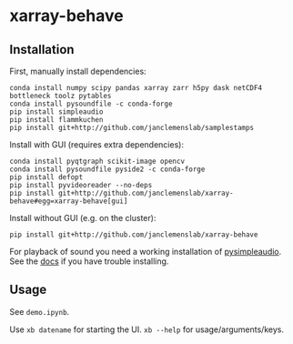 # xarray-behave

## Installation
First, manually install dependencies:
```shell
conda install numpy scipy pandas xarray zarr h5py dask netCDF4 bottleneck toolz pytables
conda install pysoundfile -c conda-forge
pip install simpleaudio
pip install flammkuchen
pip install git+http://github.com/janclemenslab/samplestamps
```

Install with GUI (requires extra dependencies):
```shell
conda install pyqtgraph scikit-image opencv
conda install pysoundfile pyside2 -c conda-forge
pip install defopt
pip install pyvideoreader --no-deps
pip install git+http://github.com/janclemenslab/xarray-behave#egg=xarray-behave[gui]
```
Install without GUI (e.g. on the cluster):
```shell
pip install git+http://github.com/janclemenslab/xarray-behave
```

For playback of sound you need a working installation of [pysimpleaudio](https://simpleaudio.readthedocs.io). See the [docs](https://simpleaudio.readthedocs.io/en/stable/installation.html) if you have trouble installing.

## Usage
See `demo.ipynb`.

Use `xb datename` for starting the UI. `xb --help` for usage/arguments/keys.
